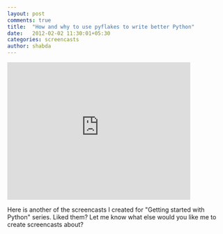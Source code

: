 ```yaml
---
layout: post
comments: true
title:  "How and why to use pyflakes to write better Python"
date:   2012-02-02 11:30:01+05:30
categories: screencasts
author: shabda
---
```

<iframe width="420" height="315" src="http://www.youtube.com/embed/N_Kz4Iu5E7U" frameborder="0" allowfullscreen></iframe>

Here is another of the screencasts I created for "Getting started with Python" series. Liked them? Let me know what else would you like me to create screencasts about?


